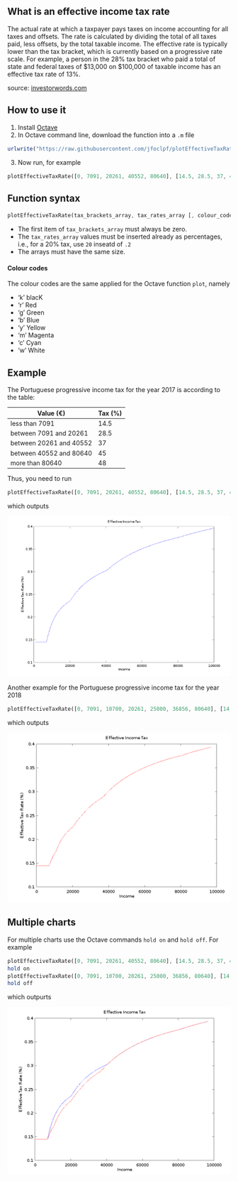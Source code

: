 ## What is an effective income tax rate

The actual rate at which a taxpayer pays taxes on income accounting for all taxes and offsets. The rate is calculated by dividing the total of all taxes paid, less offsets, by the total taxable income. The effective rate is typically lower than the tax bracket, which is currently based on a progressive rate scale. For example, a person in the 28% tax bracket who paid a total of state and federal taxes of $13,000 on $100,000 of taxable income has an effective tax rate of 13%.

source: <a href="http://www.investorwords.com/17190/effective_income_tax_rate.html">investorwords.com</a>

## How to use it

1. Install [Octave](https://www.gnu.org/software/octave/download)
2. In Octave command line, download the function into a `.m` file
```octave
urlwrite("https://raw.githubusercontent.com/jfoclpf/plotEffectiveTaxRate/master/plotEffectiveTaxRate.m", "plotEffectiveTaxRate.m" )
```
3. Now run, for example
```octave
plotEffectiveTaxRate([0, 7091, 20261, 40552, 80640], [14.5, 28.5, 37, 45, 48])
```


## Function syntax

```octave
plotEffectiveTaxRate(tax_brackets_array, tax_rates_array [, colour_code])
```

 * The first item of `tax_brackets_array` must always be zero. 
 * The `tax_rates_array` values must be inserted already as percentages, i.e., for a 20% tax, use `20` inseatd of `.2`  
 * The arrays must have the same size.

#### Colour codes

The colour codes are the same applied for the Octave function `plot`, namely

* ‘k’	blacK
* ‘r’	Red
* ‘g’	Green
* ‘b’	Blue
* ‘y’	Yellow
* ‘m’	Magenta
* ‘c’	Cyan
* ‘w’	White

## Example

The Portuguese progressive income tax for the year 2017 is according to the table:


| Value (€)               | Tax (%)  |
| ----------------------- | -------- |
|   less than 7091             | 14.5     |
| between 7091 and 20261  | 28.5     |
| between 20261 and 40552 | 37       |
| between 40552 and 80640 | 45       |
|   more than 80640       | 48       |

Thus, you need to run

```octave
plotEffectiveTaxRate([0, 7091, 20261, 40552, 80640], [14.5, 28.5, 37, 45, 48])
```

which outputs

<img src="https://github.com/jfoclpf/plotEffectiveTaxRate/blob/master/images/graph.png?raw=true"></img>

Another example for the Portuguese progressive income tax for the year 2018

```octave
plotEffectiveTaxRate([0, 7091, 10700, 20261, 25000, 36856, 80640], [14.5, 23, 28.5, 35, 37, 45, 48], "r")
```

which outputs

<img src="https://github.com/jfoclpf/plotEffectiveTaxRate/blob/master/images/graph2.png?raw=true"></img>

## Multiple charts

For multiple charts use the Octave commands `hold on` and `hold off`. For example

 ```octave
 plotEffectiveTaxRate([0, 7091, 20261, 40552, 80640], [14.5, 28.5, 37, 45, 48], "b")
 hold on
 plotEffectiveTaxRate([0, 7091, 10700, 20261, 25000, 36856, 80640], [14.5, 23, 28.5, 35, 37, 45, 48], "r")
 hold off
 ```
 
 which outpurts
 
 <img src="https://github.com/jfoclpf/plotEffectiveTaxRate/blob/master/images/graph3.png?raw=true"></img>
 

